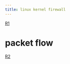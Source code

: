 ```yaml
---
title: linux kernel firewall
---
```


[R1](http://linux-ip.net/pages/diagrams.html)

# packet flow
[R2](https://upload.wikimedia.org/wikipedia/commons/3/37/Netfilter-packet-flow.svg)
